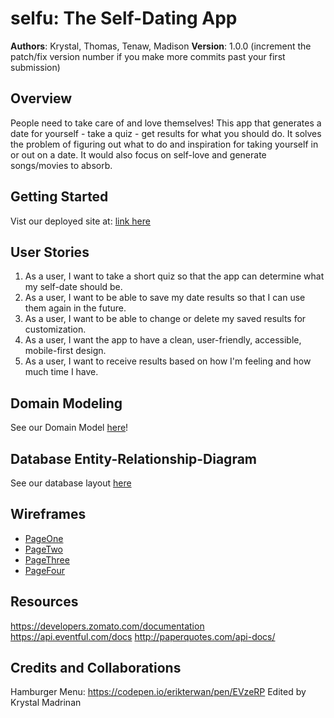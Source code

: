 # selfu: The Self-Dating App

**Authors**: Krystal, Thomas, Tenaw, Madison
**Version**: 1.0.0 (increment the patch/fix version number if you make more commits past your first submission)

## Overview
People need to take care of and love themselves! This app that generates a date for yourself - take a quiz - get results for what you should do. It solves the problem of figuring out what to do and inspiration for taking yourself in or out on a date. It would also focus on self-love and generate songs/movies to absorb. 

## Getting Started
Vist our deployed site at: [link here]()

## User Stories
1. As a user, I want to take a short quiz so that the app can determine what my self-date should be.
2. As a user, I want to be able to save my date results so that I can use them again in the future.
3. As a user, I want to be able to change or delete my saved results for customization.
4. As a user, I want the app to have a clean, user-friendly, accessible, mobile-first design.
5. As a user, I want to receive results based on how I'm feeling and how much time I have.

## Domain Modeling
See our Domain Model [here](/resources/domainModel.PNG)!

## Database Entity-Relationship-Diagram
See our database layout [here](/resources/Database.jpg)

## Wireframes
<!-- Link wireframes here -->
- [PageOne](/resources/wirefram_page1.jpg)
- [PageTwo](/resources/wirefram_page2.jpg)
- [PageThree](/resources/wirefram_page3.jpg)
- [PageFour](/resources/wirefram_page4.jpg)

## Resources
https://developers.zomato.com/documentation
https://api.eventful.com/docs
http://paperquotes.com/api-docs/

## Credits and Collaborations
Hamburger Menu:
https://codepen.io/erikterwan/pen/EVzeRP
Edited by Krystal Madrinan